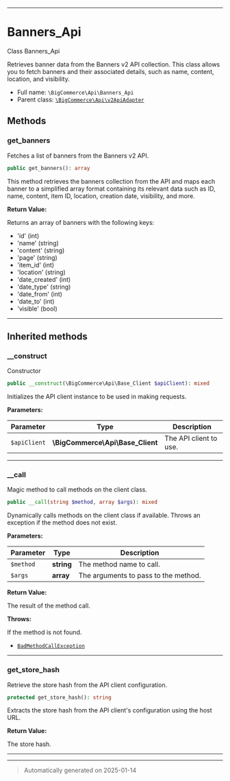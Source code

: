 ***

# Banners_Api

Class Banners_Api

Retrieves banner data from the Banners v2 API collection. This class allows you
to fetch banners and their associated details, such as name, content, location,
and visibility.

* Full name: `\BigCommerce\Api\Banners_Api`
* Parent class: [`\BigCommerce\Api\v2ApiAdapter`](./classes/BigCommerce/Api/v2ApiAdapter.md)




## Methods


### get_banners

Fetches a list of banners from the Banners v2 API.

```php
public get_banners(): array
```

This method retrieves the banners collection from the API and maps each banner
to a simplified array format containing its relevant data such as ID, name, content,
item ID, location, creation date, visibility, and more.







**Return Value:**

Returns an array of banners with the following keys:
- 'id' (int)
- 'name' (string)
- 'content' (string)
- 'page' (string)
- 'item_id' (int)
- 'location' (string)
- 'date_created' (int)
- 'date_type' (string)
- 'date_from' (int)
- 'date_to' (int)
- 'visible' (bool)




***


## Inherited methods


### __construct

Constructor

```php
public __construct(\BigCommerce\Api\Base_Client $apiClient): mixed
```

Initializes the API client instance to be used in making requests.






**Parameters:**

| Parameter | Type | Description |
|-----------|------|-------------|
| `$apiClient` | **\BigCommerce\Api\Base_Client** | The API client to use. |





***

### __call

Magic method to call methods on the client class.

```php
public __call(string $method, array $args): mixed
```

Dynamically calls methods on the client class if available. Throws an exception if the method does not exist.






**Parameters:**

| Parameter | Type | Description |
|-----------|------|-------------|
| `$method` | **string** | The method name to call. |
| `$args` | **array** | The arguments to pass to the method. |


**Return Value:**

The result of the method call.



**Throws:**
<p>If the method is not found.</p>

- [`BadMethodCallException`](./classes/BadMethodCallException.md)



***

### get_store_hash

Retrieve the store hash from the API client configuration.

```php
protected get_store_hash(): string
```

Extracts the store hash from the API client's configuration using the host URL.







**Return Value:**

The store hash.




***


***
> Automatically generated on 2025-01-14
